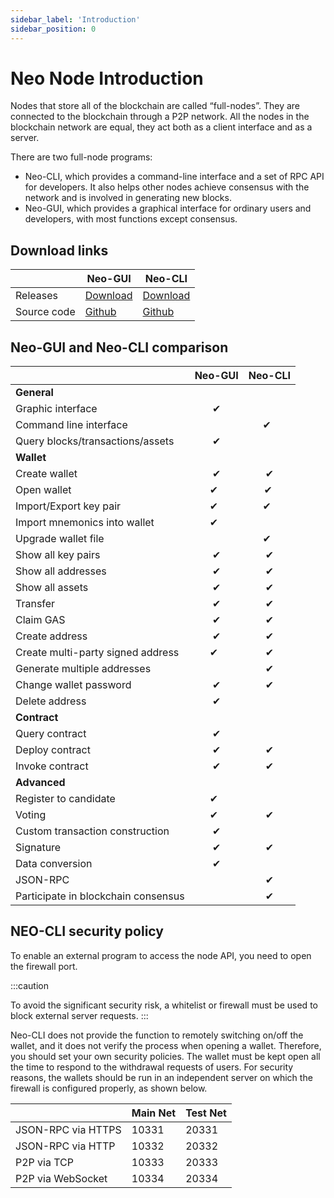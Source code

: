 ```yaml
---
sidebar_label: 'Introduction'
sidebar_position: 0
---
```


# Neo Node Introduction
Nodes that store all of the blockchain are called “full-nodes”. They are connected to the blockchain through a P2P network. All the nodes in the blockchain network are equal, they act both as a client interface and as a server.

There are two full-node programs:

- Neo-CLI, which provides a command-line interface and a set of RPC API for developers. It also helps other nodes achieve consensus with the network and is involved in generating new blocks.
- Neo-GUI, which provides a graphical interface for ordinary users and developers, with most functions except consensus.

## Download links

|      | Neo-GUI                        | Neo-CLI                        |
| ---- | ---------------------------------------- | ---------------------------------------- |
| Releases | [Download](https://github.com/neo-ngd/Neo3-GUI/releases) | [Download](https://github.com/neo-project/neo-cli/releases) |
| Source code | [Github](https://github.com/neo-ngd/Neo3-GUI) | [Github](https://github.com/neo-project/neo-cli) |

## Neo-GUI and Neo-CLI comparison

|           | Neo-GUI  | Neo-CLI  |
| --------- | :--: | :--: |
| **General** |  |  |
| Graphic interface | ✔   |      |
| Command line interface |      | ✔   |
| Query blocks/transactions/assets | ✔   |      |
| **Wallet** |  |  |
| Create wallet | ✔   | ✔   |
| Open wallet | ✔   | ✔ |
| Import/Export key pair | ✔   | ✔   |
| Import mnemonics into wallet | ✔   |    |
| Upgrade wallet file |    | ✔   |
| Show all key pairs | ✔   | ✔   |
| Show all addresses | ✔   | ✔   |
| Show all assets | ✔   | ✔   |
| Transfer | ✔   | ✔   |
| Claim GAS | ✔   | ✔ |
| Create address | ✔   | ✔   |
| Create multi-party signed address | ✔   | ✔ |
| Generate multiple addresses |      | ✔   |
| Change wallet password | ✔   | ✔    |
| Delete address | ✔   |     |
| **Contract** |  |  |
| Query contract | ✔   |    |
| Deploy contract | ✔   | ✔   |
| Invoke contract | ✔   | ✔   |
| **Advanced** |  |  |
| Register to candidate | ✔   |      |
| Voting | ✔   | ✔ |
| Custom transaction construction | ✔   |  |
| Signature | ✔   | ✔ |
| Data conversion | ✔   |  |
| JSON-RPC |      | ✔   |
| Participate in blockchain consensus |      | ✔   |

## NEO-CLI security policy

To enable an external program to access the node API, you need to open the firewall port. 

:::caution

To avoid the significant security risk, a whitelist or firewall must be used to block external server requests.
:::

Neo-CLI does not provide the function to remotely switching on/off the wallet, and it does not verify the process when opening a wallet. Therefore, you should set your own security policies. The wallet must be kept open all the time to respond to the withdrawal requests of users. For security reasons, the wallets should be run in an independent server on which the firewall is configured properly, as shown below. 

|                    | Main Net | Test Net |
| ------------------ | ------------ | ------------- |
| JSON-RPC via HTTPS | 10331        | 20331         |
| JSON-RPC via HTTP  | 10332        | 20332         |
| P2P via TCP        | 10333        | 20333         |
| P2P via WebSocket  | 10334        | 20334         |



